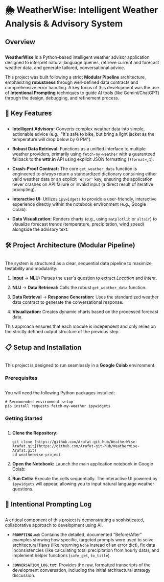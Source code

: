 # 🌦️ WeatherWise: Intelligent Weather Analysis & Advisory System

## Overview

## 

**WeatherWise** is a Python-based intelligent weather advisor application designed to interpret natural language queries, retrieve current and forecast weather data, and generate tailored, conversational advice.

This project was built following a strict **Modular Pipeline** architecture, emphasizing **robustness** through well-defined data contracts and comprehensive error handling. A key focus of this development was the use of **Intentional Prompting** techniques to guide AI tools (like Gemini/ChatGPT) through the design, debugging, and refinement process.

## 🚀 Key Features

## 

*   **Intelligent Advisory:** Converts complex weather data into simple, actionable advice (e.g., "It's safe to bike, but bring a light jacket as the temperature will drop below by 6 PM").
    
*   **Robust Data Retrieval:** Functions as a unified interface to multiple weather providers, primarily using `fetch-my-weather` with a guaranteed fallback to the **wttr.in** API using explicit JSON formatting (`?format=j1`).
    
*   **Crash-Proof Contract:** The core `get_weather_data` function is engineered to _always_ return a standardized dictionary containing either valid weather data or an explicit `'error'` key, ensuring the application never crashes on API failure or invalid input (a direct result of iterative prompting).
    
*   **Interactive UI:** Utilizes `ipywidgets` to provide a user-friendly, interactive experience directly within the notebook environment (e.g., Google Colab).
    
*   **Data Visualization:** Renders charts (e.g., using `matplotlib` or `altair`) to visualize forecast trends (temperature, precipitation, wind speed) alongside the advisory text.
    

## 🛠️ Project Architecture (Modular Pipeline)

## 

The system is structured as a clear, sequential data pipeline to maximize testability and modularity:

1.  **Input** → **NLU:** Parses the user's question to extract _Location_ and _Intent_.
    
2.  **NLU** → **Data Retrieval:** Calls the robust `get_weather_data` function.
    
3.  **Data Retrieval** → **Response Generation:** Uses the standardized weather data contract to generate the conversational response.
    
4.  **Visualization:** Creates dynamic charts based on the processed forecast data.
    

This approach ensures that each module is independent and only relies on the strictly defined output structure of the previous step.

## 📋 Setup and Installation

## 

This project is designed to run seamlessly in a **Google Colab** environment.

### Prerequisites

## 

You will need the following Python packages installed:

    # Recommended environment setup
    pip install requests fetch-my-weather ipywidgets
    

### Getting Started

## 

1.  **Clone the Repository:**
    
        git clone [https://github.com/Arafat-git-hub/WeatherWise-Arafat.git](https://github.com/Arafat-git-hub/WeatherWise-Arafat.git)
        cd weatherwise-project
        
    
2.  **Open the Notebook:** Launch the main application notebook in Google Colab:  
    
3.  **Run Cells:** Execute the cells sequentially. The interactive UI powered by `ipywidgets` will appear, allowing you to input natural language weather questions.
    

## 🧠 Intentional Prompting Log

## 

A critical component of this project is demonstrating a sophisticated, collaborative approach to development using AI.

*   **`PROMPTING.md`:** Contains the detailed, documented "Before/After" examples showing how specific, targeted prompts were used to solve architectural flaws (like returning `None` instead of an error dict), fix data inconsistencies (like calculating total precipitation from hourly data), and implement helper functions (`safe_get`, `to_title`).
    
*   **`CONVERSATION_LOG.txt`:** Provides the raw, formatted transcripts of the development conversation, including the initial architectural strategy discussion.
